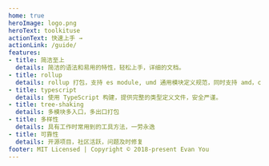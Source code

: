 ```yaml
---
home: true
heroImage: logo.png
heroText: toolkituse
actionText: 快速上手 →
actionLink: /guide/
features:
- title: 简洁至上
  details: 简洁的语法和易用的特性，轻松上手，详细的文档。
- title: rollup
  details: rollup 打包，支持 es module, umd 通用模块定义规范，同时支持 amd，cjs，iife
- title: typescript
  details: 使用 TypeScript 构建，提供完整的类型定义文件，安全严谨。
- title: tree-shaking
  details: 多模块多入口，多出口打包
- title: 多样性
  details: 具有工作时常用到的工具方法，一劳永逸
- title: 可靠性
  details: 开源项目，社区活跃，问题及时修复
footer: MIT Licensed | Copyright © 2018-present Evan You
---
```

